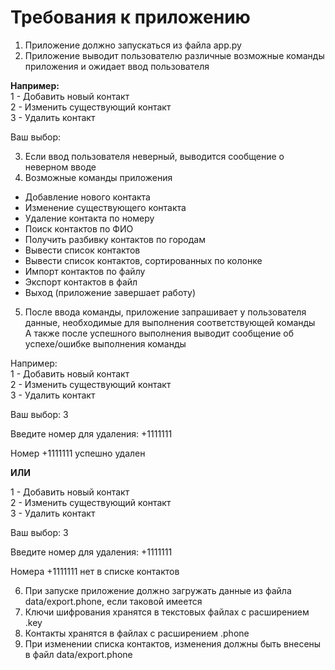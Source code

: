 # Требования к приложению

1. Приложение должно запускаться из файла app.py
2. Приложение выводит пользователю различные возможные команды приложения и ожидает ввод пользователя

**Например:**\
1 - Добавить новый контакт\
2 - Изменить существующий контакт\
3 - Удалить контакт

Ваш выбор:

3. Если ввод пользователя неверный, выводится сообщение о неверном вводе
4. Возможные команды приложения
- Добавление нового контакта
- Изменение существующего контакта
- Удаление контакта по номеру
- Поиск контактов по ФИО
- Получить разбивку контактов по городам
- Вывести список контактов
- Вывести список контактов, сортированных по колонке
- Импорт контактов по файлу
- Экспорт контактов в файл
- Выход (приложение завершает работу)

5. После ввода команды, приложение запрашивает у пользователя данные, необходимые для выполнения соответствующей команды\
А также после успешного выполнения выводит сообщение об успехе/ошибке выполнения команды

Например:\
1 - Добавить новый контакт\
2 - Изменить существующий контакт\
3 - Удалить контакт

Ваш выбор: 3

Введите номер для удаления: +1111111

Номер +1111111 успешно удален

**ИЛИ**

1 - Добавить новый контакт\
2 - Изменить существующий контакт\
3 - Удалить контакт

Ваш выбор: 3

Введите номер для удаления: +1111111

Номера +1111111 нет в списке контактов

6. При запуске приложение должно загружать данные из файла data/export.phone, если таковой имеется
7. Ключи шифрования хранятся в текстовых файлах с расширением .key
8. Контакты хранятся в файлах с расширением .phone
9. При изменении списка контактов, изменения должны быть внесены в файл data/export.phone